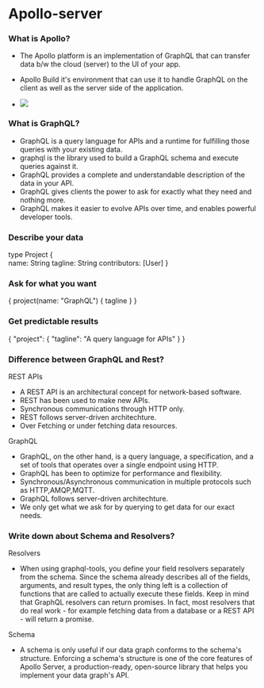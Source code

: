 # Apollo-server

### What is Apollo?

- The Apollo platform is an implementation of GraphQL that can transfer data b/w the cloud (server) to the UI of your app.
- Apollo Build it's environment that can use it to handle GraphQL on the client as well as the server side of the application.

- ![](https://www.apollographql.com/docs/apollo-server/ee7fbac9c0ca5b1dd6aef886bb695e63/index-diagram.svg)

### What is GraphQL?
- GraphQL is a query language for APIs and a runtime for fulfilling those queries with your existing data.
- graphql is the library used to build a GraphQL schema and execute queries against it.
- GraphQL provides a complete and understandable description of the data in your API.
- GraphQL gives clients the power to ask for exactly what they need and nothing more. 
- GraphQL makes it easier to evolve APIs over time, and enables powerful developer tools.
 
### Describe your data           

type Project {                
  name: String
  tagline: String
  contributors: [User] 
} 

### Ask for what you want

{
  project(name: "GraphQL") {
    tagline
  }
}

### Get predictable results

{
  "project": {
    "tagline": "A query language for APIs"
  }
}


### Difference between GraphQL and Rest?

REST APIs
- A REST API is an architectural concept for network-based software.
- REST has been used to make new APIs.
- Synchronous communications through HTTP only.
- REST follows server-driven architechture.
- Over Fetching or under fetching data resources.

GraphQL
- GraphQL, on the other hand, is a query language, a specification, and a set of tools that operates over a single endpoint using HTTP.
- GraphQL has been to optimize for performance and flexibility.
- Synchronous/Asynchronous communication in multiple protocols such as HTTP,AMQP,MQTT.
- GraphQL follows server-driven architechture.
- We only get what we ask for by querying to get data for our exact needs.




### Write down about Schema and Resolvers?

Resolvers
- When using graphql-tools, you define your field resolvers separately from the schema. Since the schema already describes all of the fields, arguments, and result types, the only thing left is a collection of functions that are called to actually execute these fields.
Keep in mind that GraphQL resolvers can return promises. In fact, most resolvers that do real work - for example fetching data from a database or a REST API - will return a promise.

Schema
- A schema is only useful if our data graph conforms to the schema's structure. Enforcing a schema's structure is one of the core features of Apollo Server, a production-ready, open-source library that helps you implement your data graph's API.